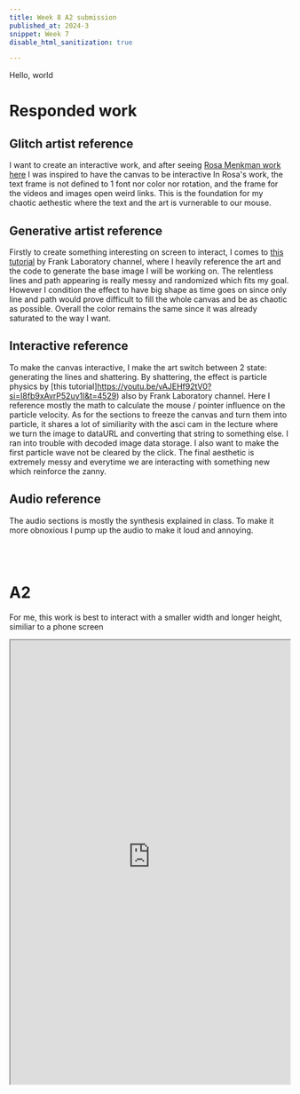 ```yaml
---
title: Week 8 A2 submission
published_at: 2024-3
snippet: Week 7
disable_html_sanitization: true

---
```


Hello, world

# Responded work
## Glitch artist reference
I want to create an interactive work, and after seeing [Rosa Menkman work here](https://rosa-menkman.blogspot.com/) I was inspired to have the canvas to be interactive In Rosa's work, the text frame is not defined to 1 font nor color nor rotation, and the frame for the videos and images open weird links. This is the foundation for my chaotic aethestic where the text and the art is vurnerable to our mouse.

## Generative artist reference
Firstly to create something interesting on screen to interact, I comes to [this tutorial](https://www.youtube.com/watch?v=O7cUOPYducc) by Frank Laboratory channel, where I heavily reference the art and the code to generate the base image I will be working on. The relentless lines and path appearing is really messy and randomized which fits my goal. However I condition the effect to have big shape as time goes on since only line and path would prove difficult to fill the whole canvas and be as chaotic as possible. Overall the color remains the same since it was already saturated to the way I want.

## Interactive reference
To make the canvas interactive, I make the art switch between 2 state: generating the lines and shattering. By shattering, the effect is particle physics by [this tutorial]https://youtu.be/vAJEHf92tV0?si=I8fb9xAvrP52uy1l&t=4529) also by Frank Laboratory channel. Here I reference mostly the math to calculate the mouse / pointer influence on the particle velocity. As for the sections to freeze the canvas and turn them into particle, it shares a lot of similiarity with the asci cam in the lecture where we turn the image to dataURL and converting that string to something else. I ran into trouble with decoded image data storage. I also want to make the first particle wave not be cleared by the click. The final aesthetic is extremely messy and everytime we are interacting with something new which reinforce the zanny.

## Audio reference
The audio sections is mostly the synthesis explained in class. To make it more obnoxious I pump up the audio to make it loud and annoying. 

<br>

<br>

# A2
For me, this work is best to interact with a smaller width and longer height, similiar to a phone screen

<iframe width="100%" height=800px src="https://happiesday-a2-chaos-ne-22.deno.dev/"></iframe>
